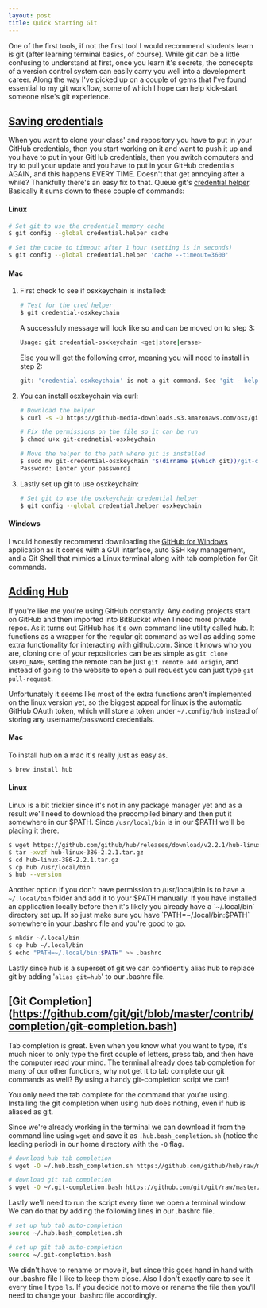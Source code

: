 ```yaml
---
layout: post
title: Quick Starting Git
---
```


One of the first tools, if not the first tool I would recommend students learn is git (after learning terminal basics, of course). While git can be a little confusing to understand at first, once you learn it's secrets, the conecepts of a version control system can easily carry you well into a development career. Along the way I've picked up on a couple of gems that I've found essential to my git workflow, some of which I hope can help kick-start someone else's git experience.

## [Saving credentials](https://help.github.com/articles/set-up-git/#next-steps-authenticating-with-github-from-git)

When you want to clone your class' and repository you have to put in your GitHub credentials, then you start working on it and want to push it up and you have to put in your GitHub credentials, then you switch computers and try to pull your update and you have to put in your GitHub credentials AGAIN, and this happens EVERY TIME. Doesn't that get annoying after a while? Thankfully there's an easy fix to that. Queue git's [credential helper](https://help.github.com/articles/caching-your-github-password-in-git/#platform-mac). Basically it sums down to these couple of commands:

#### Linux
``` bash
# Set git to use the credential memory cache
$ git config --global credential.helper cache

# Set the cache to timeout after 1 hour (setting is in seconds)
$ git config --global credential.helper 'cache --timeout=3600'
```

#### Mac
1. First check to see if osxkeychain is installed:

    ``` bash
    # Test for the cred helper
    $ git credential-osxkeychain
    ```

    A successfuly message will look like so and can be moved on to step 3:

    ``` bash
    Usage: git credential-osxkeychain <get|store|erase>
    ```

    Else you will get the following error, meaning you will need to install in step 2:

    ``` bash
    git: 'credential-osxkeychain' is not a git command. See 'git --help'.
    ```

2. You can install osxkeychain via curl:

    ``` bash
    # Download the helper
    $ curl -s -O https://github-media-downloads.s3.amazonaws.com/osx/git-credential-osxkeychain

    # Fix the permissions on the file so it can be run
    $ chmod u+x git-crednetial-osxkeychain

    # Move the helper to the path where git is installed
    $ sudo mv git-credential-osxkeychain "$(dirname $(which git))/git-credential-osxkeychain"
    Password: [enter your password]
    ```

3. Lastly set up git to use osxkeychain:

    ``` bash
    # Set git to use the osxkeychain credential helper
    $ git config --global credential.helper osxkeychain
    ```

#### Windows
I would honestly recommend downloading the [GitHub for Windows](https://windows.github.com/) application as it comes with a GUI interface, auto SSH key management, and a Git Shell that mimics a Linux terminal along with tab completion for Git commands.



## [Adding Hub](https://github.com/github/hub)

If you're like me you're using GitHub constantly. Any coding projects start on GitHub and then imported into BitBucket when I need more private repos. As it turns out GitHub has it's own command line utility called hub. It functions as a wrapper for the regular git command as well as adding some extra functionality for interacting with github.com. Since it knows who you are, cloning one of your repositories can be as simple as `git clone $REPO_NAME`, setting the remote can be just `git remote add origin`, and instead of going to the website to open a pull request you can just type `git pull-request`.

Unfortunately it seems like most of the extra functions aren't implemented on the linux version yet, so the biggest appeal for linux is the automatic GitHub OAuth token, which will store a token under `~/.config/hub` instead of storing any username/password credentials.

#### Mac
To install hub on a mac it's really just as easy as.

``` bash
$ brew install hub
```

#### Linux
Linux is a bit trickier since it's not in any package manager yet and as a result we'll need to download the precompiled binary and then put it somewhere in our $PATH. Since `/usr/local/bin` is in our $PATH we'll be placing it there.

``` bash
$ wget https://github.com/github/hub/releases/download/v2.2.1/hub-linux-386-2.2.1.tar.gz
$ tar -xvzf hub-linux-386-2.2.1.tar.gz
$ cd hub-linux-386-2.2.1.tar.gz
$ cp hub /usr/local/bin
$ hub --version
```
Another option if you don't have permission to /usr/local/bin is to have a `~/.local/bin` folder and add it to your $PATH manually. If you have installed an application locally before then it's likely you already have a `~/.local/bin` directory set up. If so just make sure you have `PATH=~/.local/bin:$PATH` somewhere in your .bashrc file and you're good to go.

``` bash
$ mkdir ~/.local/bin
$ cp hub ~/.local/bin
$ echo "PATH=~/.local/bin:$PATH" >> .bashrc
```

Lastly since hub is a superset of git we can confidently alias hub to replace git by adding '`alias git=hub`' to our .bashrc file.


## [Git Completion] (https://github.com/git/git/blob/master/contrib/completion/git-completion.bash)

Tab completion is great. Even when you know what you want to type, it's much nicer to only type the first couple of letters, press tab, and then have the computer read your mind. The terminal already does tab completion for many of our other functions, why not get it to tab complete our git commands as well? By using a handy git-completion script we can!

You only need the tab complete for the command that you're using. Installing the git completion when using hub does nothing, even if hub is aliased as git.

Since we're already working in the terminal we can download it from the command line using `wget` and save it as `.hub.bash_completion.sh` (notice the leading period) in our home directory with the `-O` flag.

``` bash
# download hub tab completion
$ wget -O ~/.hub.bash_completion.sh https://github.com/github/hub/raw/master/etc/hub.bash_completion.sh

# download git tab completion
$ wget -O ~/.git-completion.bash https://github.com/git/git/raw/master/contrib/completion/git-completion.bash
```

Lastly we'll need to run the script every time we open a terminal window. We can do that by adding the following lines in our .bashrc file.

``` bash
# set up hub tab auto-completion
source ~/.hub.bash_completion.sh

# set up git tab auto-completion
source ~/.git-completion.bash
```

We didn't have to rename or move it, but since this goes hand in hand with our .bashrc file I like to keep them close. Also I don't exactly care to see it every time I type `ls`. If you decide not to move or rename the file then you'll need to change your .bashrc file accordingly.
